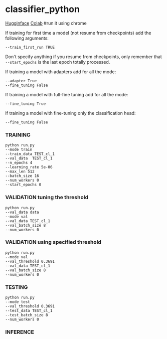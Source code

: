 # classifier_python


[Hugginface](https://huggingface.co/Chrode/bert_prot_temp_classifier) 
[Colab](https://colab.research.google.com/drive/19OPKXZJTO2ofd6_agS1nAj9-OSYZVz87?usp=sharing) #run it using chrome


If training for first time a model (not resume from checkpoints) add the following arguments:
```
--train_first_run TRUE  
```
Don't specify anything if you resume from checkpoints, only remember that `--start_epochs` is the last epoch totally processed.

If training a model with adapters add for all the mode:

```
--adapter True
--fine_tuning False
```

If training a model with full-fine tuning add for all the mode:
```
--fine_tuning True
```


If training a model with fine-tuning only the classification head:
```
--fine_tuning False
```


###  TRAINING

```
python run.py 
--mode train 
--train_data TEST_cl_1 
--val_data  TEST_cl_1  
--n_epochs 4
--learning_rate 5e-06 
--max_len 512 
--batch_size 16  
--num_workers 0 
--start_epochs 0 
```

### VALIDATION tuning the threshold 

```
python run.py
--val_data data
--mode val 
--val_data TEST_cl_1 
--val_batch_size 8
--num_workers 0
```

### VALIDATION using specified threshold

```
python run.py
--mode val 
--val_threshold 0.3691
--val_data TEST_cl_1 
--val_batch_size 8 
--num_workers 0

```



### TESTING

```
python run.py
--mode test 
--val_threshold 0.3691 
--test_data TEST_cl_1 
--test_batch_size 8 
--num_workers 0

```

### INFERENCE  


